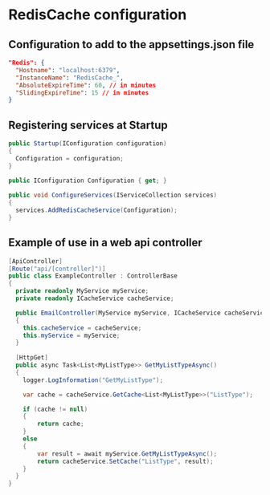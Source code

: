 # RedisCache configuration


## Configuration to add to the appsettings.json file

```json
"Redis": {
  "Hostname": "localhost:6379",
  "InstanceName": "RedisCache_",
  "AbsoluteExpireTime": 60, // in minutes
  "SlidingExpireTime": 15 // in minutes
}
```


## Registering services at Startup

```csharp
public Startup(IConfiguration configuration)
{
  Configuration = configuration;
}

public IConfiguration Configuration { get; }
	
public void ConfigureServices(IServiceCollection services)
{
  services.AddRedisCacheService(Configuration);
}
```


## Example of use in a web api controller
```csharp
[ApiController]
[Route("api/[controller]")]
public class ExampleController : ControllerBase
{
  private readonly MyService myService;
  private readonly ICacheService cacheService;

  public EmailController(MyService myService, ICacheService cacheService)
  {
    this.cacheService = cacheService;
    this.myService = myService;
  }
  
  [HttpGet]
  public async Task<List<MyListType>> GetMyListTypeAsync()
  {
    logger.LogInformation("GetMyListType");

    var cache = cacheService.GetCache<List<MyListType>>("ListType");

    if (cache != null)
    {
        return cache;
    }
    else
    {
        var result = await myService.GetMyListTypeAsync();
        return cacheService.SetCache("ListType", result);
    }
  }
}
```